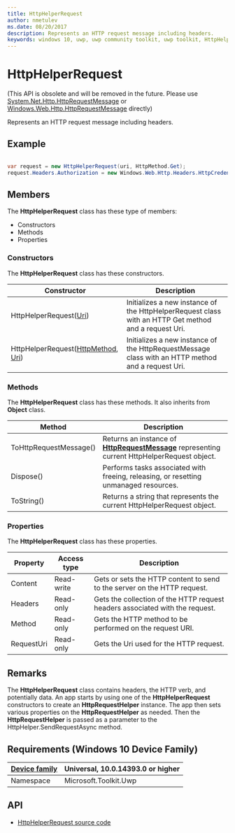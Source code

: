 ```yaml
---
title: HttpHelperRequest
author: nmetulev
ms.date: 08/20/2017
description: Represents an HTTP request message including headers. 
keywords: windows 10, uwp, uwp community toolkit, uwp toolkit, HttpHelperRequest
---
```


# HttpHelperRequest

(This API is obsolete and will be removed in the future. Please use [System.Net.Http.HttpRequestMessage](https://msdn.microsoft.com/en-us/library/system.net.http.httprequestmessage(v=vs.110).aspx) 
or [Windows.Web.Http.HttpRequestMessage](https://docs.microsoft.com/en-us/uwp/api/windows.web.http.httprequestmessage) directly)

Represents an HTTP request message including headers. 

## Example

```csharp

var request = new HttpHelperRequest(uri, HttpMethod.Get);
request.Headers.Authorization = new Windows.Web.Http.Headers.HttpCredentialsHeaderValue("OAuth", authorizationHeaderParams);

```

## Members

The **HttpHelperRequest** class has these type of members:

* Constructors
* Methods
* Properties

### Constructors

The **HttpHelperRequest** class has these constructors.

| Constructor | Description |
| ----------  | ----------- |
| HttpHelperRequest([Uri](https://msdn.microsoft.com/library/system.uri.aspx))  | Initializes a new instance of the HttpHelperRequest class with an HTTP Get method and a request Uri.|
| HttpHelperRequest([HttpMethod](https://msdn.microsoft.com/en-us/library/windows/apps/windows.web.http.httpmethod.aspx), [Uri](https://msdn.microsoft.com/library/system.uri.aspx))  | Initializes a new instance of the HttpRequestMessage class with an HTTP method and a request Uri.|

### Methods

The **HttpHelperRequest** class has these methods. It also inherits from **Object** class.

| Method | Description |
| ------ | ----------- |
| ToHttpRequestMessage() | Returns an instance of [**HttpRequestMessage**](https://msdn.microsoft.com/en-us/library/windows/apps/windows.web.http.httprequestmessage.aspx) representing current HttpHelperRequest object. |
| Dispose() | Performs tasks associated with freeing, releasing, or resetting unmanaged resources. |
| ToString() | Returns a string that represents the current HttpHelperRequest object. |

### Properties

The **HttpHelperRequest** class has these properties.

| Property | Access type | Description |
| -------- | ----------- | ----------- |
| Content | Read-write | Gets or sets the HTTP content to send to the server on the HTTP request. |
| Headers | Read-only | Gets the collection of the HTTP request headers associated with the request. |
| Method | Read-only | Gets the HTTP method to be performed on the request URI. |
| RequestUri | Read-only | Gets the Uri used for the HTTP request. |

## Remarks

The **HttpHelperRequest** class contains headers, the HTTP verb, and potentially data. 
An app starts by using one of the **HttpHelperRequest** constructors to create an **HttpRequestHelper** instance. The app then sets various properties on the **HttpRequestHelper** as needed. Then the **HttpRequestHelper** is passed as a parameter to the HttpHelper.SendRequestAsync method.

## Requirements (Windows 10 Device Family)

| [Device family](http://go.microsoft.com/fwlink/p/?LinkID=526370) | Universal, 10.0.14393.0 or higher |
| --- | --- |
| Namespace | Microsoft.Toolkit.Uwp |

## API

* [HttpHelperRequest source code](https://github.com/Microsoft/UWPCommunityToolkit/blob/master/Microsoft.Toolkit.Uwp/Helpers/HttpHelper/HttpHelperRequest.cs)
